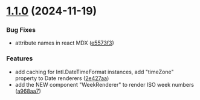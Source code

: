 # [1.1.0](https://github.com/khatastroffik/react-text-renderer-components/compare/v1.0.1...v1.1.0) (2024-11-19)


### Bug Fixes

* attribute names in react MDX ([e5573f3](https://github.com/khatastroffik/react-text-renderer-components/commit/e5573f3904e480115913544489f5fcc4db9d76b5))


### Features

* add caching for Intl.DateTimeFormat instances, add "timeZone" property to Date renderers ([2e427aa](https://github.com/khatastroffik/react-text-renderer-components/commit/2e427aad88612d152ef08b2d1504dc1dae96d81a))
* add the NEW component "WeekRenderer" to render ISO week numbers ([a968aa7](https://github.com/khatastroffik/react-text-renderer-components/commit/a968aa7d20b34f7180f466ff77e92ea1ec8095e3))


